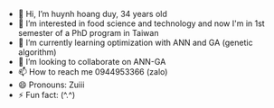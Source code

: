 - 👋 Hi, I’m huynh hoang duy, 34 years old 
- 👀 I’m interested in food science and technology and now I'm in 1st semester of a PhD program in Taiwan
- 🌱 I’m currently learning optimization with ANN and GA (genetic algorithm)
- 💞️ I’m looking to collaborate on ANN-GA
- 📫 How to reach me 0944953366 (zalo)
- 😄 Pronouns: Zuiii
- ⚡ Fun fact: (^.^)

<!---
huynhhoangduy2212/huynhhoangduy2212 is a ✨ special ✨ repository because its `README.md` (this file) appears on your GitHub profile.
You can click the Preview link to take a look at your changes.
--->
